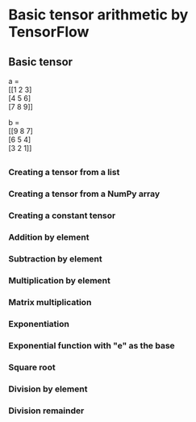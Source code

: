 # Basic tensor arithmetic by TensorFlow  

## Basic tensor  
a =  
[[1 2 3]  
 [4 5 6]  
 [7 8 9]]  

b =  
 [[9 8 7]  
 [6 5 4]  
 [3 2 1]]  

## 
### Creating a tensor from a list  
### Creating a tensor from a NumPy array  
### Creating a constant tensor  
### Addition by element  
### Subtraction by element  
### Multiplication by element  
### Matrix multiplication  
### Exponentiation  
### Exponential function with "e" as the base  
### Square root  
### Division by element  
### Division remainder  
